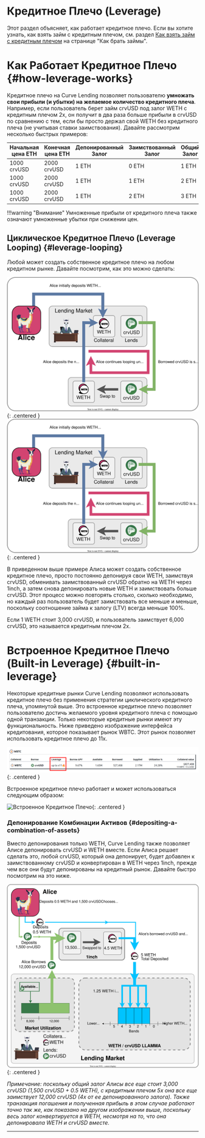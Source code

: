 <h1>Кредитное Плечо (Leverage)</h1>

Этот раздел объясняет, как работает кредитное плечо. Если вы хотите узнать, как взять займ с кредитным плечом, см. раздел [Как взять займ с кредитным плечом](how-to-borrow.md#how-to-take-out-a-leverage-loan) на странице "Как брать займы".

# **Как Работает Кредитное Плечо** {#how-leverage-works}

Кредитное плечо на Curve Lending позволяет пользователю **умножать свои прибыли (и убытки) на желаемое количество кредитного плеча**. Например, если пользователь берет займ crvUSD под залог WETH с кредитным плечом 2x, он получит в два раза больше прибыли в crvUSD по сравнению с тем, если бы просто держал свой WETH без кредитного плеча (не учитывая ставки заимствования). Давайте рассмотрим несколько быстрых примеров:

| Начальная цена ETH | Конечная цена ETH | Депонированный Залог | Заимствованный Залог | Общий Залог | Кредитное Плечо | Прибыль | Прибыль в ETH |
|---|---|---|---|---|---|---|---|
| 1000 crvUSD | 2000 crvUSD| 1 ETH | 0 ETH | 1 ETH | 1x | 1000 crvUSD | 0 |
| 1000 crvUSD| 2000 crvUSD| 1 ETH | 1 ETH | 2 ETH | 2x | 2000 crvUSD | 1 ETH |
| 1000 crvUSD| 2000 crvUSD| 1 ETH | 2 ETH | 3 ETH | 3x | 3000 crvUSD | 2 ETH |

!!!warning "Внимание"
    Умноженные прибыли от кредитного плеча также означают умноженные убытки при снижении цен.

## **Циклическое Кредитное Плечо (Leverage Looping)** {#leverage-looping}

Любой может создать собственное кредитное плечо на любом кредитном рынке. Давайте посмотрим, как это можно сделать:

![Циклическое Кредитное Плечо](../images/lending/leverage_simple.svg#only-light){: .centered }
![Циклическое Кредитное Плечо](../images/lending/leverage_simple.svg#only-dark){: .centered }

В приведенном выше примере Алиса может создать собственное кредитное плечо, просто постоянно депонируя свои WETH, заимствуя crvUSD, обменивать заимствованный crvUSD обратно на WETH через 1inch, а затем снова депонировать новые WETH и заимствовать больше crvUSD. Этот процесс можно повторять столько, сколько необходимо, но каждый раз пользователь будет заимствовать все меньше и меньше, поскольку соотношение займа к залогу (LTV) всегда меньше 100%.

Если 1 WETH стоит 3,000 crvUSD, и пользователь заимствует 6,000 crvUSD, это называется кредитным плечом 2x.

# **Встроенное Кредитное Плечо (Built-in Leverage)** {#built-in-leverage}

Некоторые кредитные рынки Curve Lending позволяют использовать кредитное плечо без применения стратегии циклического кредитного плеча, упомянутой выше. Это встроенное кредитное плечо позволяет пользователю достичь желаемого уровня кредитного плеча с помощью одной транзакции. Только некоторые кредитные рынки имеют эту функциональность. Ниже приведено изображение интерфейса кредитования, которое показывает рынок WBTC. Этот рынок позволяет использовать кредитное плечо до 11x.

![Интерфейс Кредитного Плеча](../images/ui/leverage.png){: .centered }

Встроенное кредитное плечо работает и может использоваться следующим образом:

![Встроенное Кредитное Плечо](../images/lending/leverage.svg){: .centered }

### **Депонирование Комбинации Активов** {#depositing-a-combination-of-assets}

Вместо депонирования только WETH, Curve Lending также позволяет Алисе депонировать crvUSD и WETH вместе. Если Алиса решает сделать это, любой crvUSD, который она депонирует, будет добавлен к заимствованному crvUSD и конвертирован в WETH через 1inch, прежде чем все они будут депонированы на кредитный рынок. Давайте быстро посмотрим на это ниже.

![Кредитное Плечо с Комбинацией Активов](../images/lending/add_both_leverage.svg){: .centered }

*Примечание: поскольку общий залог Алисы все еще стоит 3,000 crvUSD (1,500 crvUSD + 0.5 WETH), с кредитным плечом 5x она все еще заимствует 12,000 crvUSD (4x от ее депонированного залога). Также транзакция погашения и полученная прибыль в этом случае работают точно так же, как показано на другом изображении выше, поскольку весь залог конвертируется в WETH, несмотря на то, что она депонировала WETH и crvUSD вместе.*

---

